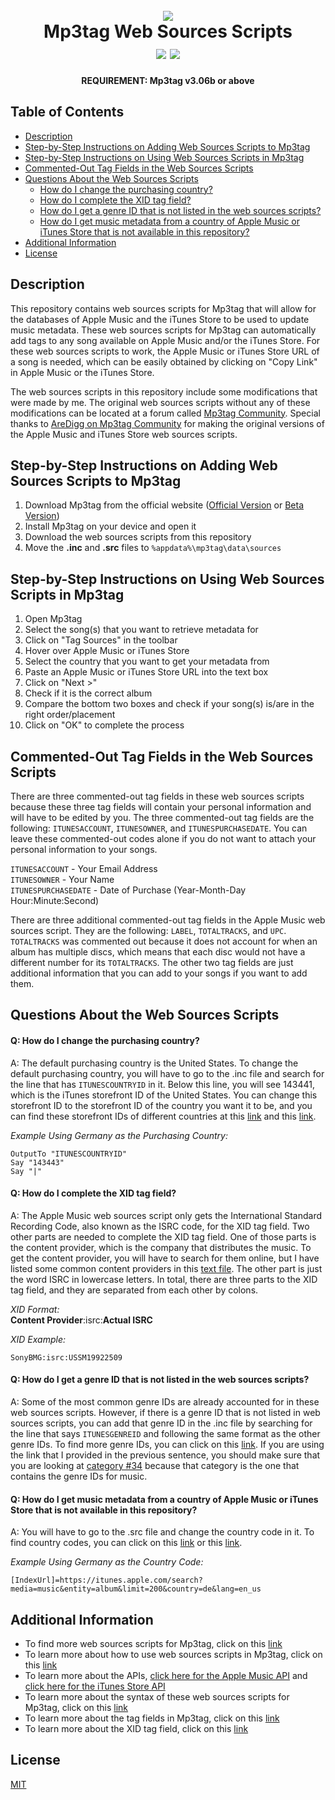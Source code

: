 <h1 align="center">
 <br>
 <img src="https://www.mp3tag.de/images/logo.png">
 <br>
 Mp3tag Web Sources Scripts
 <br>
 <a href="https://github.com/MrBukLau/mp3tag-web-sources-scripts/blob/main/LICENSE"><img src="https://img.shields.io/badge/License-MIT-181717?style=flat-square&logo=github"></a>
 <a href="https://www.mp3tag.de/en/index.html"><img src="https://img.shields.io/badge/Program-Mp3tag-f79101?style=flat-square&logo=apple-music"></a>
</h1>

<p align="center">
 <b>
 REQUIREMENT: Mp3tag v3.06b or above
 </b>
</p>

## Table of Contents
* [Description](https://github.com/MrBukLau/mp3tag-web-sources-scripts#description)
* [Step-by-Step Instructions on Adding Web Sources Scripts to Mp3tag](https://github.com/MrBukLau/mp3tag-web-sources-scripts#step-by-step-instructions-on-adding-web-sources-scripts-to-mp3tag)
* [Step-by-Step Instructions on Using Web Sources Scripts in Mp3tag](https://github.com/MrBukLau/mp3tag-web-sources-scripts#step-by-step-instructions-on-using-web-sources-scripts-in-mp3tag)
* [Commented-Out Tag Fields in the Web Sources Scripts](https://github.com/MrBukLau/mp3tag-web-sources-scripts#commented-out-tag-fields-in-the-web-sources-scripts)
* [Questions About the Web Sources Scripts](https://github.com/MrBukLau/mp3tag-web-sources-scripts#questions-about-the-web-sources-scripts)
  * [How do I change the purchasing country?](https://github.com/MrBukLau/mp3tag-web-sources-scripts#q-how-do-i-change-the-purchasing-country)
  * [How do I complete the XID tag field?](https://github.com/MrBukLau/mp3tag-web-sources-scripts#q-how-do-i-complete-the-xid-tag-field)
  * [How do I get a genre ID that is not listed in the web sources scripts?](https://github.com/MrBukLau/mp3tag-web-sources-scripts#q-how-do-i-get-a-genre-id-that-is-not-listed-in-the-web-sources-scripts)
  * [How do I get music metadata from a country of Apple Music or iTunes Store that is not available in this repository?](https://github.com/MrBukLau/mp3tag-web-sources-scripts#q-how-do-i-get-music-metadata-from-a-country-of-apple-music-or-itunes-store-that-is-not-available-in-this-repository)
* [Additional Information](https://github.com/MrBukLau/mp3tag-web-sources-scripts#additional-information)
* [License](https://github.com/MrBukLau/mp3tag-web-sources-scripts#license)

## Description
This repository contains web sources scripts for Mp3tag that will allow for the databases of Apple Music and the iTunes Store to be used to update music metadata. These web sources scripts for Mp3tag can automatically add tags to any song available on Apple Music and/or the iTunes Store. For these web sources scripts to work, the Apple Music or iTunes Store URL of a song is needed, which can be easily obtained by clicking on "Copy Link" in Apple Music or the iTunes Store.

The web sources scripts in this repository include some modifications that were made by me. The original web sources scripts without any of these modifications can be located at a forum called [Mp3tag Community](https://community.mp3tag.de/). Special thanks to [AreDigg on Mp3tag Community](https://community.mp3tag.de/t/ws-apple-music/51184) for making the original versions of the Apple Music and iTunes Store web sources scripts.

## Step-by-Step Instructions on Adding Web Sources Scripts to Mp3tag
1. Download Mp3tag from the official website ([Official Version](https://www.mp3tag.de/en/download.html) or [Beta Version](https://community.mp3tag.de/t/mp3tag-development-build-status/455))
2. Install Mp3tag on your device and open it
3. Download the web sources scripts from this repository
4. Move the **.inc** and **.src** files to `%appdata%\mp3tag\data\sources`

## Step-by-Step Instructions on Using Web Sources Scripts in Mp3tag
1. Open Mp3tag
2. Select the song(s) that you want to retrieve metadata for
3. Click on "Tag Sources" in the toolbar
4. Hover over Apple Music or iTunes Store
5. Select the country that you want to get your metadata from
6. Paste an Apple Music or iTunes Store URL into the text box
7. Click on "Next >"
8. Check if it is the correct album
9. Compare the bottom two boxes and check if your song(s) is/are in the right order/placement
10. Click on "OK" to complete the process

## Commented-Out Tag Fields in the Web Sources Scripts
There are three commented-out tag fields in these web sources scripts because these three tag fields will contain your personal information and will have to be edited by you. The three commented-out tag fields are the following: `ITUNESACCOUNT`, `ITUNESOWNER`, and `ITUNESPURCHASEDATE`. You can leave these commented-out codes alone if you do not want to attach your personal information to your songs.

`ITUNESACCOUNT` - Your Email Address
<br>
`ITUNESOWNER` - Your Name
<br>
`ITUNESPURCHASEDATE` - Date of Purchase (Year-Month-Day Hour:Minute:Second)

There are three additional commented-out tag fields in the Apple Music web sources script. They are the following: `LABEL`, `TOTALTRACKS`, and `UPC`. `TOTALTRACKS` was commented out because it does not account for when an album has multiple discs, which means that each disc would not have a different number for its `TOTALTRACKS`. The other two tag fields are just additional information that you can add to your songs if you want to add them.

## Questions About the Web Sources Scripts
#### Q: How do I change the purchasing country?
A: The default purchasing country is the United States. To change the default purchasing country, you will have to go to the .inc file and search for the line that has `ITUNESCOUNTRYID` in it. Below this line, you will see 143441, which is the iTunes storefront ID of the United States. You can change this storefront ID to the storefront ID of the country you want it to be, and you can find these storefront IDs of different countries at this [link](https://github.com/MrBukLau/mp3tag-web-sources-scripts/blob/main/Information/iTunes%20Country%20Codes%20and%20Storefront%20IDs.csv) and this [link](https://gist.github.com/hmml/8942940).

*Example Using Germany as the Purchasing Country:*
<br>
```
OutputTo "ITUNESCOUNTRYID"
Say "143443"
Say "|"
```

#### Q: How do I complete the XID tag field?
A: The Apple Music web sources script only gets the International Standard Recording Code, also known as the ISRC code, for the XID tag field. Two other parts are needed to complete the XID tag field. One of those parts is the content provider, which is the company that distributes the music. To get the content provider, you will have to search for them online, but I have listed some common content providers in this [text file](https://github.com/MrBukLau/mp3tag-web-sources-scripts/raw/main/Information/iTunes%20XID.txt). The other part is just the word ISRC in lowercase letters. In total, there are three parts to the XID tag field, and they are separated from each other by colons.

*XID Format:*
<br>
**Content Provider**:isrc:**Actual ISRC**

*XID Example:*
<br>
```
SonyBMG:isrc:USSM19922509
```

#### Q: How do I get a genre ID that is not listed in the web sources scripts?
A: Some of the most common genre IDs are already accounted for in these web sources scripts. However, if there is a genre ID that is not listed in web sources scripts, you can add that genre ID in the .inc file by searching for the line that says `ITUNESGENREID` and following the same format as the other genre IDs. To find more genre IDs, you can click on this [link](https://github.com/MrBukLau/mp3tag-web-sources-scripts/blob/main/Information/iTunes%20Genre%20IDs.csv). If you are using the link that I provided in the previous sentence, you should make sure that you are looking at [category #34](https://github.com/MrBukLau/mp3tag-web-sources-scripts/blob/main/Information/iTunes%20Genre%20IDs.csv#L37) because that category is the one that contains the genre IDs for music.

#### Q: How do I get music metadata from a country of Apple Music or iTunes Store that is not available in this repository?
A: You will have to go to the .src file and change the country code in it. To find country codes, you can click on this [link](https://github.com/MrBukLau/mp3tag-web-sources-scripts/blob/main/Information/iTunes%20Country%20Codes%20and%20Storefront%20IDs.csv) or this [link](https://github.com/MrBukLau/mp3tag-web-sources-scripts/blob/main/Information/iTunes%20Country%20Codes.md).

*Example Using Germany as the Country Code:*
<br>
```
[IndexUrl]=https://itunes.apple.com/search?media=music&entity=album&limit=200&country=de&lang=en_us
```

## Additional Information
* To find more web sources scripts for Mp3tag, click on this [link](https://community.mp3tag.de/c/development/web-sources-scripts/12)
* To learn more about how to use web sources scripts in Mp3tag, click on this [link](https://github.com/jonaaa20/itunes-web-sources)
* To learn more about the APIs, [click here for the Apple Music API](https://developer.apple.com/documentation/applemusicapi/) and [click here for the iTunes Store API](https://affiliate.itunes.apple.com/resources/documentation/itunes-store-web-service-search-api/)
* To learn more about the syntax of these web sources scripts for Mp3tag, click on this [link](https://help.mp3tag.de/main_online.html)
* To learn more about the tag fields in Mp3tag, click on this [link](https://help.mp3tag.de/main_tags.html)
* To learn more about the XID tag field, click on this [link](https://community.mp3tag.de/t/support-for-itunesalbumadvisory-field/51715/10)

## License
[MIT](https://github.com/MrBukLau/mp3tag-web-sources-scripts/blob/main/LICENSE)
